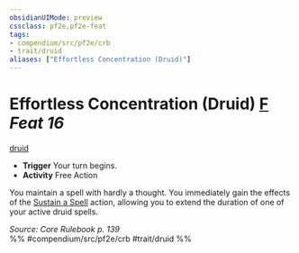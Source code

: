 ```yaml
---
obsidianUIMode: preview
cssclass: pf2e,pf2e-feat
tags:
- compendium/src/pf2e/crb
- trait/druid
aliases: ["Effortless Concentration (Druid)"]
---
```

# Effortless Concentration (Druid)  [F](../../Rules/core-rulebook/chapter-9-playing-the-game.md#Actions "Free Action") *Feat 16*  
[druid](../../Rules/traits/druid.md)  

- **Trigger** Your turn begins.
- **Activity** Free Action

You maintain a spell with hardly a thought. You immediately gain the effects of the [Sustain a Spell](../../Rules/actions/sustain-a-spell.md) action, allowing you to extend the duration of one of your active druid spells.

*Source: Core Rulebook p. 139*  
%% #compendium/src/pf2e/crb #trait/druid %%